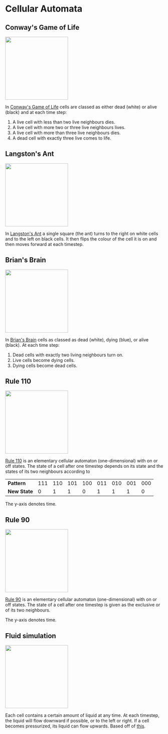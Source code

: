 # Cellular Automata

## Conway's Game of Life

<img src="../master/Documentation/Conway.gif" width="200">

In [Conway's Game of Life](https://en.wikipedia.org/wiki/Conway%27s_Game_of_Life) cells are classed as either dead (white) or alive (black) and at each time step:
1) A live cell with less than two live neighbours dies.
2) A live cell with more two or three live neighbours lives.
3) A live cell with more than three live neighbours dies.
4) A dead cell with exactly three live comes to life.

## Langston's Ant

<img src="../master/Documentation/Langston.gif" width="200">

In [Langston's Ant](https://en.wikipedia.org/wiki/Langton%27s_ant) a single square (the ant) turns to the right on white cells and to the left on black cells. It then flips the colour of the cell it is on and then moves forward at each timestep.

## Brian's Brain

<img src="../master/Documentation/Brian.gif" width="200">

In [Brian's Brain](https://en.wikipedia.org/wiki/Brian%27s_Brain) cells as classed as dead (white), dying (blue), or alive (black). At each time step:
1) Dead cells with exactly two living neighbours turn on.
2) Live cells become dying cells.
3) Dying cells become dead cells.

## Rule 110

<img src="../master/Documentation/110.gif" width="200">

[Rule 110](https://en.wikipedia.org/wiki/Rule_110) is an elementary cellular automaton (one-dimensional) with on or off states. The state of a cell after one timestep depends on its state and the states of its two neighbours according to

| | | | | | | | | |
| --- | --- | --- | --- | --- | --- | --- | --- | --- |
| <b>Pattern</b> | 111 | 110 | 101 | 100 | 011| 010 | 001 | 000|
| <b>New State</b> | 0 | 1 | 1 | 0 | 1 | 1 | 1 | 0 |

The y-axis denotes time.

## Rule 90

<img src="../master/Documentation/90.gif" width="200">

[Rule 90](https://en.wikipedia.org/wiki/Rule_90) is an elementary cellular automaton (one-dimensional) with on or off states. The state of a cell after one timestep is given as the exclusive or of its two neighbours.

The y-axis denotes time.

## Fluid simulation
<img src="../master/Documentation/fluid.gif" width="200">

Each cell contains a certain amount of liquid at any time. At each timestep, the liquid will flow downward if possible, or to the left or right. If a cell becomes pressurized, its liquid can flow upwards. Based off of [this](http://www.jgallant.com/2d-liquid-simulator-with-cellular-automaton-in-unity/).
